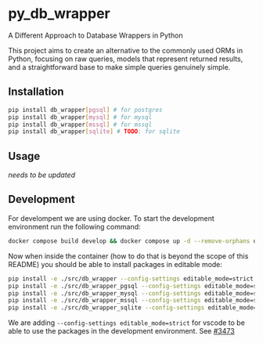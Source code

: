 # py_db_wrapper

A Different Approach to Database Wrappers in Python

This project aims to create an alternative to the commonly used ORMs in Python, focusing on raw queries, models that represent returned results, and a straightforward base to make simple queries genuinely simple.

## Installation

```bash
pip install db_wrapper[pgsql] # for postgres
pip install db_wrapper[mysql] # for mysql
pip install db_wrapper[mssql] # for mssql
pip install db_wrapper[sqlite] # TODO: for sqlite
```

## Usage

_needs to be updated_


## Development

For develompent we are using docker. To start the development environment run the following command:

```bash
docker compose build develop && docker compose up -d --remove-orphans develop
```

Now when inside the container (how to do that is beyond the scope of this README) you should be able to install packages in editable mode:

```bash
pip install -e ./src/db_wrapper --config-settings editable_mode=strict
pip install -e ./src/db_wrapper_pgsql --config-settings editable_mode=strict
pip install -e ./src/db_wrapper_mysql --config-settings editable_mode=strict
pip install -e ./src/db_wrapper_mssql --config-settings editable_mode=strict
pip install -e ./src/db_wrapper_sqlite --config-settings editable_mode=strict
```

We are adding `--config-settings editable_mode=strict` for vscode to be able to use the packages in the development environment. See [#3473](https://github.com/microsoft/pylance-release/issues/3473)
